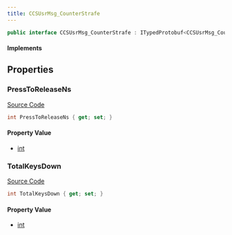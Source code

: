 ```yaml
---
title: CCSUsrMsg_CounterStrafe
---
```


```csharp
public interface CCSUsrMsg_CounterStrafe : ITypedProtobuf<CCSUsrMsg_CounterStrafe>, INativeHandle, INetMessage<CCSUsrMsg_CounterStrafe>, IDisposable
```

#### Implements

## Properties

### PressToReleaseNs

[Source Code](https://github.com/swiftly-solution/swiftlys2/blob/beta/managed/src/SwiftlyS2.Generated/Protobufs/Interfaces/CCSUsrMsg_CounterStrafe.cs#L18)

```csharp
int PressToReleaseNs { get; set; }
```

#### Property Value

- [int](https://learn.microsoft.com/dotnet/api/system.int32)

### TotalKeysDown

[Source Code](https://github.com/swiftly-solution/swiftlys2/blob/beta/managed/src/SwiftlyS2.Generated/Protobufs/Interfaces/CCSUsrMsg_CounterStrafe.cs#L21)

```csharp
int TotalKeysDown { get; set; }
```

#### Property Value

- [int](https://learn.microsoft.com/dotnet/api/system.int32)

